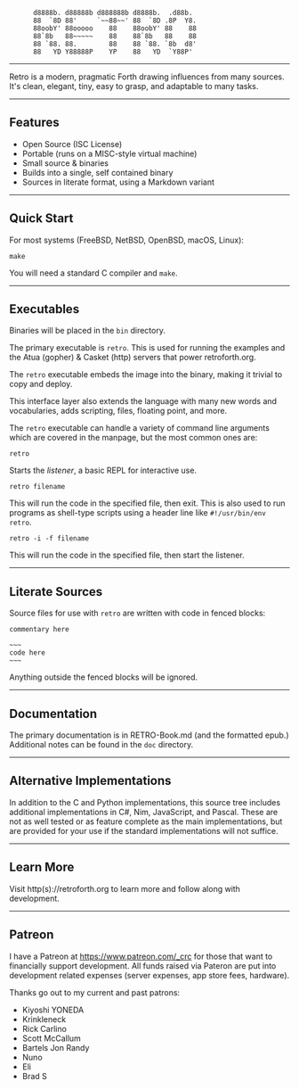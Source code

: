           d8888b. d88888b d888888b d8888b.  .d88b.
          88  `8D 88'     `~~88~~' 88  `8D .8P  Y8.
          88oobY' 88ooooo    88    88oobY' 88    88
          88`8b   88~~~~~    88    88`8b   88    88
          88 `88. 88.        88    88 `88. `8b  d8'
          88   YD Y88888P    YP    88   YD  `Y88P'

--------------------------------------------------------------

Retro is a modern, pragmatic Forth drawing influences from
many sources. It's clean, elegant, tiny, easy to grasp, and
adaptable to many tasks.

--------------------------------------------------------------

## Features

- Open Source (ISC License)
- Portable (runs on a MISC-style virtual machine)
- Small source & binaries
- Builds into a single, self contained binary
- Sources in literate format, using a Markdown variant

--------------------------------------------------------------

## Quick Start

For most systems (FreeBSD, NetBSD, OpenBSD, macOS, Linux):

    make

You will need a standard C compiler and `make`.

--------------------------------------------------------------

## Executables

Binaries will be placed in the `bin` directory.

The primary executable is `retro`. This is used for running the
examples and the Atua (gopher) & Casket (http) servers that
power retroforth.org.

The `retro` executable embeds the image into the binary, making
it trivial to copy and deploy.

This interface layer also extends the language with many new
words and vocabularies, adds scripting, files, floating point,
and more.

The `retro` executable can handle a variety of command line
arguments which are covered in the manpage, but the most common
ones are:

    retro

Starts the *listener*, a basic REPL for interactive use.

    retro filename

This will run the code in the specified file, then exit. This
is also used to run programs as shell-type scripts using a
header line like `#!/usr/bin/env retro`.

    retro -i -f filename

This will run the code in the specified file, then start the
listener.

--------------------------------------------------------------

## Literate Sources

Source files for use with `retro` are written with code in
fenced blocks:

    commentary here

    ~~~
    code here
    ~~~

Anything outside the fenced blocks will be ignored.

--------------------------------------------------------------

## Documentation

The primary documentation is in RETRO-Book.md (and the formatted
epub.) Additional notes can be found in the `doc` directory.

--------------------------------------------------------------

## Alternative Implementations

In addition to the C and Python implementations, this source
tree includes additional implementations in C#, Nim, JavaScript,
and Pascal. These are not as well tested or as feature complete
as the main implementations, but are provided for your use if
the standard implementations will not suffice.

--------------------------------------------------------------

## Learn More

Visit http(s)://retroforth.org to learn more and follow along
with development.

--------------------------------------------------------------

## Patreon

I have a Patreon at https://www.patreon.com/_crc for those that
want to financially support development. All funds raised via
Pateron are put into development related expenses (server
expenses, app store fees, hardware).

Thanks go out to my current and past patrons:

- Kiyoshi YONEDA
- Krinkleneck
- Rick Carlino
- Scott McCallum
- Bartels Jon Randy
- Nuno
- Eli
- Brad S
